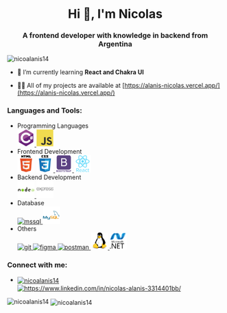 <h1 align="center">Hi 👋, I'm Nicolas</h1>
<h3 align="center">A frontend developer with knowledge in backend from Argentina</h3>

<p align="left"> <img src="https://komarev.com/ghpvc/?username=nicoalanis14&label=Profile%20views&color=0e75b6&style=flat" alt="nicoalanis14" /> </p>

- 🌱 I’m currently learning **React and Chakra UI**

- 👨‍💻 All of my projects are available at [https://alanis-nicolas.vercel.app/](https://alanis-nicolas.vercel.app/)



<h3 align="left">Languages and Tools:</h3>
<ul><li>
    Programming Languages <br/>
    <a href="https://www.w3schools.com/cs/" target="_blank"> <img src="https://raw.githubusercontent.com/devicons/devicon/master/icons/csharp/csharp-original.svg" alt="csharp" width="40" height="40"/> </a> 
    <a href="https://developer.mozilla.org/en-US/docs/Web/JavaScript" target="_blank"> <img src="https://raw.githubusercontent.com/devicons/devicon/master/icons/javascript/javascript-original.svg" alt="javascript" width="40" height="40"/> </a>
</li>
<li>Frontend Development <br/>
    <a href="https://www.w3.org/html/" target="_blank"> <img src="https://raw.githubusercontent.com/devicons/devicon/master/icons/html5/html5-original-wordmark.svg" alt="html5" width="40" height="40"/></a>
    <a href="https://www.w3schools.com/css/" target="_blank"> <img src="https://raw.githubusercontent.com/devicons/devicon/master/icons/css3/css3-original-wordmark.svg" alt="css3" width="40" height="40"/> </a>
    <a href="https://getbootstrap.com" target="_blank"> <img src="https://raw.githubusercontent.com/devicons/devicon/master/icons/bootstrap/bootstrap-plain-wordmark.svg" alt="bootstrap" width="40" height="40"/> </a> 
    <a href="https://reactjs.org/" target="_blank"> <img src="https://raw.githubusercontent.com/devicons/devicon/master/icons/react/react-original-wordmark.svg" alt="react" width="40" height="40"/> </a> 
</li>
<li>Backend Development <br/>
    <a href="https://nodejs.org" target="_blank"> <img src="https://raw.githubusercontent.com/devicons/devicon/master/icons/nodejs/nodejs-original-wordmark.svg" alt="nodejs" width="40" height="40"/> </a>
    <a href="https://expressjs.com" target="_blank"> <img src="https://raw.githubusercontent.com/devicons/devicon/master/icons/express/express-original-wordmark.svg" alt="express" width="40" height="40"/> </a>
</li>
<li>Database<br/>
    <a href="https://www.microsoft.com/en-us/sql-server" target="_blank"> <img src="https://www.svgrepo.com/show/303229/microsoft-sql-server-logo.svg" alt="mssql" width="40" height="40"/> </a>
    <a href="https://www.mysql.com/" target="_blank"> <img src="https://raw.githubusercontent.com/devicons/devicon/master/icons/mysql/mysql-original-wordmark.svg" alt="mysql" width="40" height="40"/> </a>
</li>
<li>Others<br/>
    <a href="https://git-scm.com/" target="_blank"> <img src="https://www.vectorlogo.zone/logos/git-scm/git-scm-icon.svg" alt="git" width="40" height="40"/> </a>
    <a href="https://www.figma.com/" target="_blank"> <img src="https://www.vectorlogo.zone/logos/figma/figma-icon.svg" alt="figma" width="40" height="40"/> </a>
    <a href="https://postman.com" target="_blank"> <img src="https://www.vectorlogo.zone/logos/getpostman/getpostman-icon.svg" alt="postman" width="40" height="40"/> </a>
    <a href="https://www.linux.org/" target="_blank"> <img src="https://raw.githubusercontent.com/devicons/devicon/master/icons/linux/linux-original.svg" alt="linux" width="40" height="40"/> </a>
    <a href="https://dotnet.microsoft.com/" target="_blank"> <img src="https://raw.githubusercontent.com/devicons/devicon/master/icons/dot-net/dot-net-original-wordmark.svg" alt="dotnet" width="40" height="40"/> </a> 
</li>
</ul>
<h3 align="left">Connect with me:</h3>
<p align="left">
<ul>
    <li>
<a href="https://twitter.com/nicoalanis14" target="blank"><img align="center" src="https://raw.githubusercontent.com/rahuldkjain/github-profile-readme-generator/master/src/images/icons/Social/twitter.svg" alt="nicoalanis14" height="30" width="40" /></a>
<a href="https://linkedin.com/in/https://www.linkedin.com/in/nicolas-alanis-3314401bb/" target="blank"><img align="center" src="https://raw.githubusercontent.com/rahuldkjain/github-profile-readme-generator/master/src/images/icons/Social/linked-in-alt.svg" alt="https://www.linkedin.com/in/nicolas-alanis-3314401bb/" height="30" width="40" /></a>
</li>
</ul>
</p>
<p><img align="left" src="https://github-readme-stats.vercel.app/api/top-langs?username=nicoalanis14&show_icons=true&locale=en&layout=compact" alt="nicoalanis14" /></p>

<p>&nbsp;<img align="center" src="https://github-readme-stats.vercel.app/api?username=nicoalanis14&show_icons=true&locale=en" alt="nicoalanis14" /></p>
